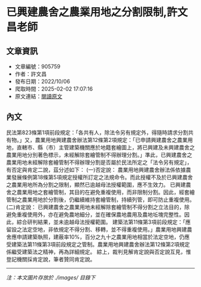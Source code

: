 # 已興建農舍之農業用地之分割限制,許文昌老師

## 文章資訊
- 文章編號：905759
- 作者：許文昌
- 發布日期：2022/10/06
- 爬取時間：2025-02-02 17:07:16
- 原文連結：[閱讀原文](https://real-estate.get.com.tw/Columns/detail.aspx?no=905759)

## 內文
民法第823條第1項前段規定：「各共有人，除法令另有規定外，得隨時請求分割共有物。」又，農業用地興建農舍辦法第12條第2項規定：「已申請興建農舍之農業用地，直轄市、縣（市）主管建築機關應於地籍套繪圖上，將已興建及未興建農舍之農業用地分別著色標示，未經解除套繪管制不得辦理分割。」準此，已興建農舍之農業用地未經解除套繪管制不得辦理分割是否屬於民法所定之「法令另有規定」，有否定與肯定二說，茲分述如下：
(一)否定說：
農業用地興建農舍辦法係依據農業發展條例第18條第5項規定授權所訂定之法規命令。而此授權不及於已興建農舍之農業用地所為分割之限制，顯然已逾越母法授權範圍，應不生效力。
已興建農舍之農業用地之套繪管制，其目的在避免重複使用，而非限制分割。因此，經套繪管制之農業用地於分割後，仍繼續維持套繪管制，持續列管，即可防止重複使用。
(二)肯定說：
已興建農舍之農業用地未經解除套繪管制不得分割之立法目的，除避免重複使用外，亦在避免農地細分，並在確保農地農用及農地坵塊完整性。因此，綜合研判結果，並未逾越母法授權範圍。
建築法第11條第3項前段規定：「應留設之法定空地，非依規定不得分割、移轉，並不得重複使用。」農業用地興建農舍應申請建築執照，建蔽率10%，百分之九十之農業用地相當於法定空地，仍應受建築法第11條第3項前段規定之管制。農業用地興建農舍辦法第12條第2項規定係繼受建築法之精神，再為詳細規定。
綜上，裁判見解肯定說與否定說互見，惟登記機關採肯定說，筆者贊同肯定說。

---
*注：本文圖片存放於 ./images/ 目錄下*
